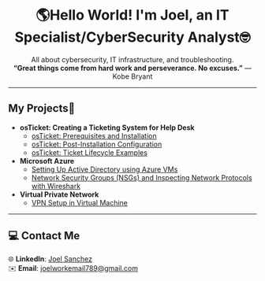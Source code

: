 <h1 align="center"> 🌎Hello World! I'm Joel, an <bold>IT Specialist/CyberSecurity Analyst</bold>🤓</h1>
<p align="center">
All about cybersecurity, IT infrastructure, and troubleshooting. <br>  
<strong>“Great things come from hard work and perseverance. No excuses.”</strong> — Kobe Bryant  
</p>

---

## My Projects🦾  
- <b> osTicket: Creating a Ticketing System for Help Desk </b>
  - [osTicket: Prerequisites and Installation](https://github.com/JoelProSanchez/osticket-prereqs)
  - [osTicket: Post-Installation Configuration](https://github.com/JoelProSanchez/post-install-config)
  - [osTicket: Ticket Lifecycle Examples](https://github.com/JoelProSanchez/ticket-lifecycle)
- <b>Microsoft Azure</b>
  - [Setting Up Active Directory using Azure VMs](https://github.com/JoelProSanchez/configure-ad)
  - [Network Security Groups (NSGs) and Inspecting Network Protocols with Wireshark](https://github.com/JoelProSanchez/azure-network-protocols)
- <b>Virtual Private Network</b>
  - [VPN Setup in Virtual Machine ](https://github.com/JoelProSanchez/Setting-UP-A-VPN)

---

## 💻 Contact Me 
🌐 **LinkedIn**: [Joel Sanchez](www.linkedin.com/in/joelsanchezpro)  
✉️ **Email**: [joelworkemail789@gmail.com](mailto:joelworkemail@gmail.com) 
